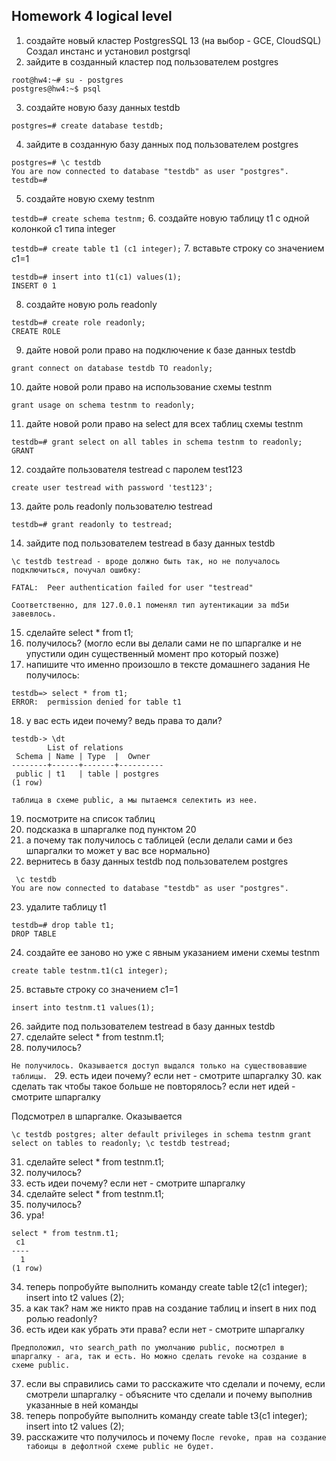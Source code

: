 ## Homework 4 logical level

1. создайте новый кластер PostgresSQL 13 (на выбор - GCE, CloudSQL) 
Создал инстанс и установил postgrsql  
2. зайдите в созданный кластер под пользователем postgres 

```
root@hw4:~# su - postgres
postgres@hw4:~$ psql
```
3. создайте новую базу данных testdb 

`postgres=# create database testdb;`

4. зайдите в созданную базу данных под пользователем postgres 

```
postgres=# \c testdb
You are now connected to database "testdb" as user "postgres".
testdb=#
```
5. создайте новую схему testnm 

`testdb=# create schema testnm;`
6. создайте новую таблицу t1 с одной колонкой c1 типа integer 

`testdb=# create table t1 (c1 integer);`
7. вставьте строку со значением c1=1 

```
testdb=# insert into t1(c1) values(1);
INSERT 0 1
```
8. создайте новую роль readonly 

```
testdb=# create role readonly;
CREATE ROLE
```
9. дайте новой роли право на подключение к базе данных testdb 

```
grant connect on database testdb TO readonly;
```
10. дайте новой роли право на использование схемы testnm 

```
grant usage on schema testnm to readonly;
```
11. дайте новой роли право на select для всех таблиц схемы testnm 

```
testdb=# grant select on all tables in schema testnm to readonly;
GRANT
```
12. создайте пользователя testread с паролем test123 

```
create user testread with password 'test123';
```
13. дайте роль readonly пользователю testread 

```
testdb=# grant readonly to testread;
```
14. зайдите под пользователем testread в базу данных testdb 

```
\c testdb testread - вроде должно быть так, но не получалось подключиться, почучал ошибку:

FATAL:  Peer authentication failed for user "testread"

Соответственно, для 127.0.0.1 поменял тип аутентикации за md5и завевлось.
```

15. сделайте select * from t1; 
16. получилось? (могло если вы делали сами не по шпаргалке и не упустили один существенный момент про который позже) 
17. напишите что именно произошло в тексте домашнего задания 
Не получилось:
```
testdb=> select * from t1;
ERROR:  permission denied for table t1
```
18. у вас есть идеи почему? ведь права то дали? 

```
testdb-> \dt
        List of relations
 Schema | Name | Type  |  Owner
--------+------+-------+----------
 public | t1   | table | postgres
(1 row)

таблица в схеме public, а мы пытаемся селектить из нее.
```
19. посмотрите на список таблиц 
20. подсказка в шпаргалке под пунктом 20 
21. а почему так получилось с таблицей (если делали сами и без шпаргалки то может у вас все нормально) 
22. вернитесь в базу данных testdb под пользователем postgres 

```
 \c testdb
You are now connected to database "testdb" as user "postgres".
```
23. удалите таблицу t1 

```
testdb=# drop table t1;
DROP TABLE
```
24. создайте ее заново но уже с явным указанием имени схемы testnm 

```
create table testnm.t1(c1 integer);
```
25. вставьте строку со значением c1=1 

```
insert into testnm.t1 values(1);
```
26. зайдите под пользователем testread в базу данных testdb 
27. сделайте select * from testnm.t1; 
28. получилось?  

`Не получилось. Оказывается доступ выдался только на существовавшие таблицы. `
29. есть идеи почему? если нет - смотрите шпаргалку 
30. как сделать так чтобы такое больше не повторялось? если нет идей - смотрите шпаргалку 

Подсмотрел в шпаргалке. Оказывается

```
\c testdb postgres; alter default privileges in schema testnm grant select on tables to readonly; \c testdb testread;
```

31. сделайте select * from testnm.t1; 
32. получилось? 
33. есть идеи почему? если нет - смотрите шпаргалку 
31. сделайте select * from testnm.t1; 
32. получилось? 
33. ура! 

```
select * from testnm.t1;
 c1
----
  1
(1 row)
```
34. теперь попробуйте выполнить команду create table t2(c1 integer); insert into t2 values (2); 
35. а как так? нам же никто прав на создание таблиц и insert в них под ролью readonly? 
36. есть идеи как убрать эти права? если нет - смотрите шпаргалку 

```
Предположил, что search_path по умолчанию public, посмотрел в шпаргалку - ага, так и есть. Но можно сделать revoke на создание в схеме public.  
```
37. если вы справились сами то расскажите что сделали и почему, если смотрели шпаргалку - объясните что сделали и почему выполнив указанные в ней команды 
38. теперь попробуйте выполнить команду create table t3(c1 integer); insert into t2 values (2); 
39. расскажите что получилось и почему 
`После revoke, прав на создание табоицы в дефолтной схеме public не будет.`
